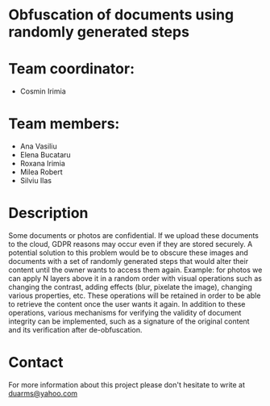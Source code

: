 # Obfuscation of documents using randomly generated steps

# Team coordinator:
 
- Cosmin Irimia

# Team members:

- Ana Vasiliu
- Elena Bucataru
- Roxana Irimia
- Milea Robert
- Silviu Ilas


# Description
Some documents or photos are confidential. If we upload these documents to the cloud, GDPR reasons may occur even if they are stored securely. A potential solution to this problem would be to obscure these images and documents with a set of randomly generated steps that would alter their content until the owner wants to access them again.
Example: for photos we can apply N layers above it in a random order with visual operations such as changing the contrast, adding effects (blur, pixelate the image), changing various properties, etc. These operations will be retained in order to be able to retrieve the content once the user wants it again. In addition to these operations, various mechanisms for verifying the validity of document integrity can be implemented, such as a signature of the original content and its verification after de-obfuscation.


# Contact
For more information about this project please don't hesitate to write at duarms@yahoo.com 

